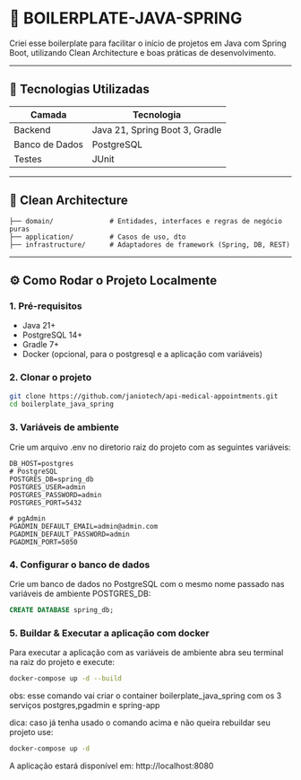 # 📁 BOILERPLATE-JAVA-SPRING

Criei esse boilerplate para facilitar o início de projetos em Java com Spring Boot, utilizando Clean Architecture e boas práticas de desenvolvimento.

---

## 🧠 Tecnologias Utilizadas

| Camada         | Tecnologia        |
|----------------|-------------------|
| Backend        | Java 21, Spring Boot 3, Gradle |
| Banco de Dados | PostgreSQL        |
| Testes         | JUnit |

---

## 🧱 Clean Architecture

```
├── domain/              # Entidades, interfaces e regras de negócio puras
├── application/         # Casos de uso, dto
├── infrastructure/      # Adaptadores de framework (Spring, DB, REST)
```
---

## ⚙️ Como Rodar o Projeto Localmente

### 1. Pré-requisitos

- Java 21+
- PostgreSQL 14+
- Gradle 7+
- Docker (opcional, para o postgresql e a aplicação com variáveis)

### 2. Clonar o projeto

```bash
git clone https://github.com/janiotech/api-medical-appointments.git
cd boilerplate_java_spring
```

### 3. Variáveis de ambiente

Crie um arquivo .env no diretorio raiz do projeto com as seguintes variáveis:
```env
DB_HOST=postgres
# PostgreSQL
POSTGRES_DB=spring_db
POSTGRES_USER=admin
POSTGRES_PASSWORD=admin
POSTGRES_PORT=5432

# pgAdmin
PGADMIN_DEFAULT_EMAIL=admin@admin.com
PGADMIN_DEFAULT_PASSWORD=admin
PGADMIN_PORT=5050
```

### 4. Configurar o banco de dados

Crie um banco de dados no PostgreSQL com o mesmo nome passado nas variáveis de ambiente POSTGRES_DB:
```sql
CREATE DATABASE spring_db;
```

### 5. Buildar & Executar a aplicação com docker

Para executar a aplicação com as variáveis de ambiente abra seu terminal na raiz do projeto e execute:
```bash
docker-compose up -d --build
```
obs: esse comando vai criar o container boilerplate_java_spring com os 3 serviços postgres,pgadmin e spring-app


dica: caso já tenha usado o comando acima e não queira rebuildar seu projeto use:
```bash
docker-compose up -d
```

A aplicação estará disponível em: http://localhost:8080


